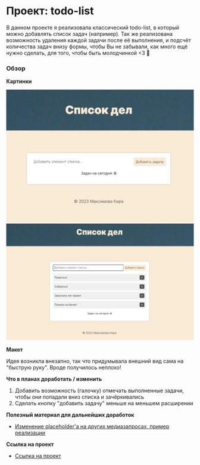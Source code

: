 # Проект: todo-list

В данном проекте я реализовала классический todo-list, в который можно добавлять список задач (например). Так же реализована возможность удаления каждой задачи после её выполнения, и подсчёт количества задач внизу формы, чтобы Вы не забывали, как много ещё нужно сделать, для того, чтобы быть молодчинкой <3 🥰

### Обзор

**Картинки**

![Главный экран](./images/readme1.jpg)
![Заполненная форма с задачами](./images/readme2.jpg)

**Макет**

Идея возникла внезапно, так что придумывала внешний вид сама на "быструю руку". Вроде получилось неплохо!

**Что в планах доработать / изменить**

1. Добавить возможность (галочку) отмечать выполненные задачи, чтобы они попадали вниз списка и зачёркивались
2. Сделать кнопку "добавить задачу" меньше на меньшем расширении

**Полезный материал для дальнейших доработок**

* [Изменение placeholder'a на других медиазапросах, пример реализации](https://ru.stackoverflow.com/questions/527204/%D0%97%D0%BD%D0%B0%D1%87%D0%B5%D0%BD%D0%B8%D0%B5-placeholder-%D0%B2-%D0%B7%D0%B0%D0%B2%D0%B8%D1%81%D0%B8%D0%BC%D0%BE%D1%81%D1%82%D0%B8-%D0%BE%D1%82-%D1%80%D0%B0%D0%B7%D1%80%D0%B5%D1%88%D0%B5%D0%BD%D0%B8%D1%8F-%D1%8D%D0%BA%D1%80%D0%B0%D0%BD%D0%B0)

**Ссылка на проект**

* [Ссылка на проект](https://immweasel.github.io/todo-list/)
